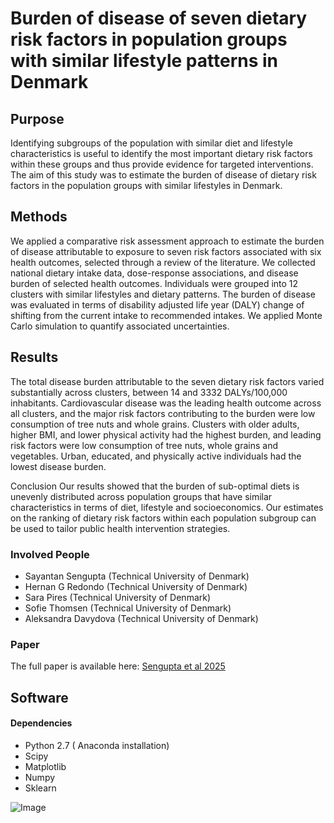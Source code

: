 # Burden of disease of seven dietary risk factors in population groups with similar lifestyle patterns in Denmark 
## Purpose
Identifying subgroups of the population with similar diet and lifestyle characteristics is useful to identify the most important dietary risk factors within these groups and thus provide evidence for targeted interventions. The aim of this study was to estimate the burden of disease of dietary risk factors in the population groups with similar lifestyles in Denmark.

## Methods
We applied a comparative risk assessment approach to estimate the burden of disease attributable to exposure to seven risk factors associated with six health outcomes, selected through a review of the literature. We collected national dietary intake data, dose-response associations, and disease burden of selected health outcomes. Individuals were grouped into 12 clusters with similar lifestyles and dietary patterns. The burden of disease was evaluated in terms of disability adjusted life year (DALY) change of shifting from the current intake to recommended intakes. We applied Monte Carlo simulation to quantify associated uncertainties.

## Results
The total disease burden attributable to the seven dietary risk factors varied substantially across clusters, between 14 and 3332 DALYs/100,000 inhabitants. Cardiovascular disease was the leading health outcome across all clusters, and the major risk factors contributing to the burden were low consumption of tree nuts and whole grains. Clusters with older adults, higher BMI, and lower physical activity had the highest burden, and leading risk factors were low consumption of tree nuts, whole grains and vegetables. Urban, educated, and physically active individuals had the lowest disease burden.

Conclusion
Our results showed that the burden of sub-optimal diets is unevenly distributed across population groups that have similar characteristics in terms of diet, lifestyle and socioeconomics. Our estimates on the ranking of dietary risk factors within each population subgroup can be used to tailor public health intervention strategies.

### Involved People
* Sayantan Sengupta (Technical University of Denmark)
* Hernan G Redondo (Technical University of Denmark)
* Sara Pires (Technical University of Denmark)
* Sofie Thomsen (Technical University of Denmark)
* Aleksandra Davydova (Technical University of Denmark) 

### Paper

The full paper is available here: [Sengupta et al 2025](https://link.springer.com/article/10.1007/s00394-025-03715-9) 

## Software 
#### Dependencies
* Python 2.7 ( Anaconda installation)
* Scipy
* Matplotlib
* Numpy
* Sklearn

  
![Image](https://github.com/user-attachments/assets/22867c44-5919-4a52-9190-aaa124177d0b)
